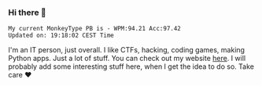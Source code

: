 ### Hi there 👋
<!-- PB START -->
```
My current MonkeyType PB is - WPM:94.21 Acc:97.42
Updated on: 19:18:02 CEST Time
```
<!-- PB END -->
I'm an IT person, just overall. I like CTFs, hacking, coding games, making Python apps. Just a lot of stuff.
You can check out my website [here](https://skill3472.github.io/).
I will probably add some interesting stuff here, when I get the idea to do so. Take care ❤️
